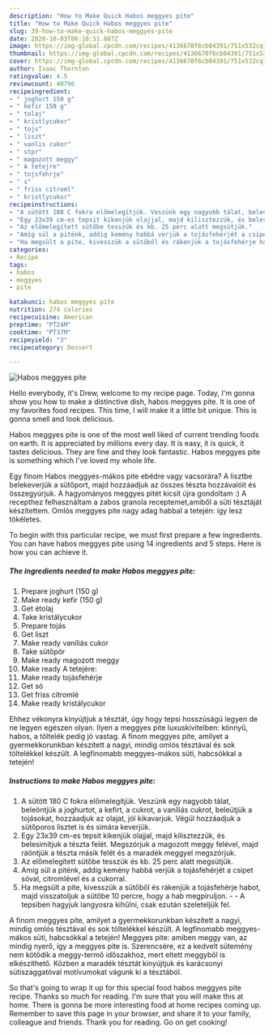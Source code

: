 ```yaml
---
description: "How to Make Quick Habos meggyes pite"
title: "How to Make Quick Habos meggyes pite"
slug: 39-how-to-make-quick-habos-meggyes-pite
date: 2020-10-03T06:18:51.887Z
image: https://img-global.cpcdn.com/recipes/4136670f6cb04391/751x532cq70/habos-meggyes-pite-recept-foto.jpg
thumbnail: https://img-global.cpcdn.com/recipes/4136670f6cb04391/751x532cq70/habos-meggyes-pite-recept-foto.jpg
cover: https://img-global.cpcdn.com/recipes/4136670f6cb04391/751x532cq70/habos-meggyes-pite-recept-foto.jpg
author: Isaac Thornton
ratingvalue: 4.5
reviewcount: 40796
recipeingredient:
- " joghurt 150 g"
- " kefir 150 g"
- " tolaj"
- " kristlycukor"
- " tojs"
- " liszt"
- " vanlis cukor"
- " stpr"
- " magozott meggy"
- " A tetejre"
- " tojsfehrje"
- " s"
- " friss citroml"
- " kristlycukor"
recipeinstructions:
- "A sütött 180 C fokra előmelegítjük. Veszünk egy nagyobb tálat, beleöntjük a joghurtot, a kefirt, a cukrot, a vaníliás cukrot, beleütjük a tojásokat, hozzáadjuk az olajat, jól kikavarjuk. Végül hozzáadjuk a sütőporos lisztet is és simára keverjük."
- "Egy 23x39 cm-es tepsit kikenjük olajjal, majd kilisztezzük, és belesimítjuk a tészta felét. Megszórjuk a magozott meggy felével, majd ráöntjük a tészta másik felét és a maradék meggyel megszórjuk."
- "Az előmelegített sütőbe tesszük és kb. 25 perc alatt megsütjük."
- "Amíg sül a piténk, addig kemény habbá verjük a tojásfehérjét a csipet sóval, citromlével és a cukorral."
- "Ha megsült a pite, kivesszük a sütőből és rákenjük a tojásfehérje habot, majd visszatoljuk a sütőbe 10 percre, hogy a hab megpiruljon.  A tepsiben hagyjuk langyosra kihűlni, csak ezután szeleteljük fel."
categories:
- Recipe
tags:
- habos
- meggyes
- pite

katakunci: habos meggyes pite 
nutrition: 274 calories
recipecuisine: American
preptime: "PT24M"
cooktime: "PT37M"
recipeyield: "3"
recipecategory: Dessert

---
```



![Habos meggyes pite](https://img-global.cpcdn.com/recipes/4136670f6cb04391/751x532cq70/habos-meggyes-pite-recept-foto.jpg)

Hello everybody, it's Drew, welcome to my recipe page. Today, I'm gonna show you how to make a distinctive dish, habos meggyes pite. It is one of my favorites food recipes. This time, I will make it a little bit unique. This is gonna smell and look delicious.

Habos meggyes pite is one of the most well liked of current trending foods on earth. It is appreciated by millions every day. It is easy, it is quick, it tastes delicious. They are fine and they look fantastic. Habos meggyes pite is something which I've loved my whole life.

Egy finom Habos meggyes-mákos pite ebédre vagy vacsorára? A lisztbe belekeverjük a sütőport, majd hozzáadjuk az összes tészta hozzávalóit és összegyúrjuk. A hagyományos meggyes pitét kicsit újra gondoltam :) A recepthez felhasználtam a zabos granola receptemet,amiből a süti tésztáját készítettem. Omlós meggyes pite nagy adag habbal a tetején: így lesz tökéletes.


To begin with this particular recipe, we must first prepare a few ingredients. You can have habos meggyes pite using 14 ingredients and 5 steps. Here is how you can achieve it.

<!--inarticleads1-->

##### The ingredients needed to make Habos meggyes pite:

1. Prepare  joghurt (150 g)
1. Make ready  kefir (150 g)
1. Get  étolaj
1. Take  kristálycukor
1. Prepare  tojás
1. Get  liszt
1. Make ready  vaníliás cukor
1. Take  sütőpör
1. Make ready  magozott meggy
1. Make ready  A tetejére:
1. Make ready  tojásfehérje
1. Get  só
1. Get  friss citromlé
1. Make ready  kristálycukor


Ehhez vékonyra kinyújtjuk a tésztát, úgy hogy tepsi hosszúságú legyen de ne legyen egészen olyan. Ilyen a meggyes pite luxuskivitelben: könnyű, habos, a töltelék pedig jó vastag. A finom meggyes pite, amilyet a gyermekkorunkban készített a nagyi, mindig omlós tésztával és sok töltelékkel készült. A legfinomabb meggyes-mákos süti, habcsókkal a tetején! 

<!--inarticleads2-->

##### Instructions to make Habos meggyes pite:

1. A sütött 180 C fokra előmelegítjük. Veszünk egy nagyobb tálat, beleöntjük a joghurtot, a kefirt, a cukrot, a vaníliás cukrot, beleütjük a tojásokat, hozzáadjuk az olajat, jól kikavarjuk. Végül hozzáadjuk a sütőporos lisztet is és simára keverjük.
1. Egy 23x39 cm-es tepsit kikenjük olajjal, majd kilisztezzük, és belesimítjuk a tészta felét. Megszórjuk a magozott meggy felével, majd ráöntjük a tészta másik felét és a maradék meggyel megszórjuk.
1. Az előmelegített sütőbe tesszük és kb. 25 perc alatt megsütjük.
1. Amíg sül a piténk, addig kemény habbá verjük a tojásfehérjét a csipet sóval, citromlével és a cukorral.
1. Ha megsült a pite, kivesszük a sütőből és rákenjük a tojásfehérje habot, majd visszatoljuk a sütőbe 10 percre, hogy a hab megpiruljon. -  - A tepsiben hagyjuk langyosra kihűlni, csak ezután szeleteljük fel.


A finom meggyes pite, amilyet a gyermekkorunkban készített a nagyi, mindig omlós tésztával és sok töltelékkel készült. A legfinomabb meggyes-mákos süti, habcsókkal a tetején! Meggyes pite: amiben meggy van, az mindig nyerő, így a meggyes pite is. Szerencsére, ez a kedvelt sütemény nem kötődik a meggy-termő időszakhoz, mert eltett meggyből is elkészíthető. Közben a maradék tésztát kinyújtjuk és karácsonyi sütiszaggatóval motívumokat vágunk ki a tésztából. 

So that's going to wrap it up for this special food habos meggyes pite recipe. Thanks so much for reading. I'm sure that you will make this at home. There is gonna be more interesting food at home recipes coming up. Remember to save this page in your browser, and share it to your family, colleague and friends. Thank you for reading. Go on get cooking!
